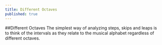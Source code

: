 ```yaml
---
title: Different Octaves
published: true
---
```


##Different Octaves
The simplest way of analyzing steps, skips and leaps is to think of the intervals as they relate to the musical alphabet regardless of different octaves. 
